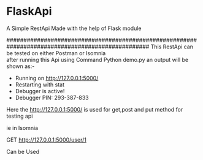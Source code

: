# FlaskApi
A Simple RestApi Made with the help of Flask module

##################################################################################################
This RestApi can be tested on either Postman or Isomnia                                                
after running this Api using Command Python demo.py
an output will be shown as:-
 * Running on http://127.0.0.1:5000/ 
 * Restarting with stat
 * Debugger is active!
 * Debugger PIN: 293-387-833
 
 
 Here the http://127.0.0.1:5000/ is used for get,post and put method for testing api 
 
 ie in Isomnia
 
 GET http://127.0.0.1:5000/user/1
 
 Can be Used
